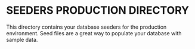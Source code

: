 # SEEDERS PRODUCTION DIRECTORY

This directory contains your database seeders for the production environment. Seed files are a great way to populate your database with sample data.
